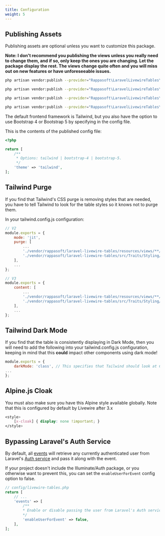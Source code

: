 ```yaml
---
title: Configuration
weight: 5
---
```


## Publishing Assets

Publishing assets are optional unless you want to customize this package.

**Note: I don't recommend you publishing the views unless you really need to change them, and if so, only keep the ones you are changing. Let the package display the rest. The views change quite often and you will miss out on new features or have unforeseeable issues.**

```bash
php artisan vendor:publish --provider="Rappasoft\LaravelLivewireTables\LaravelLivewireTablesServiceProvider" --tag=livewire-tables-config

php artisan vendor:publish --provider="Rappasoft\LaravelLivewireTables\LaravelLivewireTablesServiceProvider" --tag=livewire-tables-views

php artisan vendor:publish --provider="Rappasoft\LaravelLivewireTables\LaravelLivewireTablesServiceProvider" --tag=livewire-tables-translations

php artisan vendor:publish --provider="Rappasoft\LaravelLivewireTables\LaravelLivewireTablesServiceProvider" --tag=livewire-tables-public

```

The default frontend framework is Tailwind, but you also have the option to use Bootstrap 4 or Bootstrap 5 by specifying in the config file.

This is the contents of the published config file:

```php
<?php

return [
    /**
     * Options: tailwind | bootstrap-4 | bootstrap-5.
     */
    'theme' => 'tailwind',
];
```

## Tailwind Purge

If you find that Tailwind's CSS purge is removing styles that are needed, you have to tell Tailwind to look for the table styles so it knows not to purge them.

In your tailwind.config.js configuration:

```js
// V2
module.exports = {
    mode: 'jit',
    purge: [
        ...
        './vendor/rappasoft/laravel-livewire-tables/resources/views/**/*.blade.php',
        './vendor/rappasoft/laravel-livewire-tables/src/Traits/Styling/Defaults/**/*.php',
    ],
    ...
};

// V3
module.exports = {
    content: [
        ...
        './vendor/rappasoft/laravel-livewire-tables/resources/views/**/*.blade.php',
        './vendor/rappasoft/laravel-livewire-tables/src/Traits/Styling/Defaults/**/*.php',
    ],
    ...
};
```

## Tailwind Dark Mode
If you find that the table is consistently displaying in Dark Mode, then you will need to add the following into your tailwind.config.js configuration, keeping in mind that this **could** impact other components using dark mode! 

```js
module.exports = {
    darkMode: 'class', // This specifies that Tailwind should look at Class elements to determine dark mode
...
};
```

## Alpine.js Cloak

You must also make sure you have this Alpine style available globally. Note that this is configured by default by Livewire after 3.x

```css
<style>
    [x-cloak] { display: none !important; }
</style>
```

## Bypassing Laravel's Auth Service

By default, all [events](../datatable/events#dispatched) will retrieve any currently authenticated user from Laravel's [Auth service](https://laravel.com/docs/authentication) and pass it along with the event.

If your project doesn't include the Illuminate/Auth package, or you otherwise want to prevent this, you can set the `enableUserForEvent` config option to false.

```php
// config/livewire-tables.php
return [
    // ...
    'events' => [
        /**
        * Enable or disable passing the user from Laravel's Auth service to events
        */
        'enableUserForEvent' => false,
    ],
];
```

